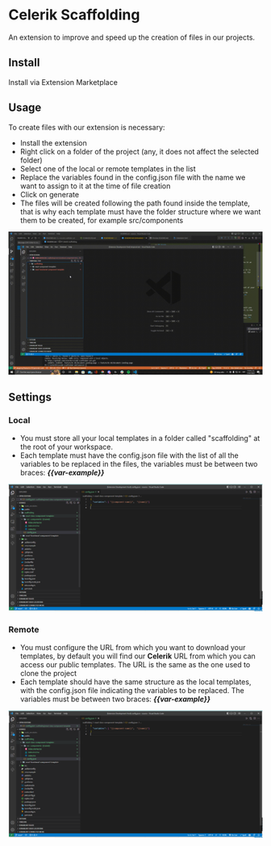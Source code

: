 # Celerik Scaffolding

An extension to improve and speed up the creation of files in our projects.

## Install

Install via Extension Marketplace

## Usage

To create files with our extension is necessary:

- Install the extension
- Right click on a folder of the project (any, it does not affect the selected folder)
- Select one of the local or remote templates in the list
- Replace the variables found in the config.json file with the name we want to assign to it at the time of file creation
- Click on generate
- The files will be created following the path found inside the template, that is why each template must have the folder structure where we want them to be created, for example src/components

 ![Demo](images/working.gif)

## Settings

### Local
 - You must store all your local templates in a folder called "scaffolding" at the root of your workspace.
 - Each template must have the config.json file with the list of all the variables to be replaced in the files, the variables must be between two braces: **_{{var-example}}_**

 ![Demo](images/config-json-example.png)

### Remote
 - You must configure the URL from which you want to download your templates, by default you will find our **Celerik** URL from which you can access our public templates. The URL is the same as the one used to clone the project
 - Each template should have the same structure as the local templates, with the config.json file indicating the variables to be replaced. The variables must be between two braces: **_{{var-example}}_**

 ![Demo](images/config-json-example.png)
